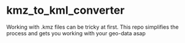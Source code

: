 # kmz_to_kml_converter
Working with .kmz files can be tricky at first. This repo simplifies the process and gets you working with your geo-data asap
